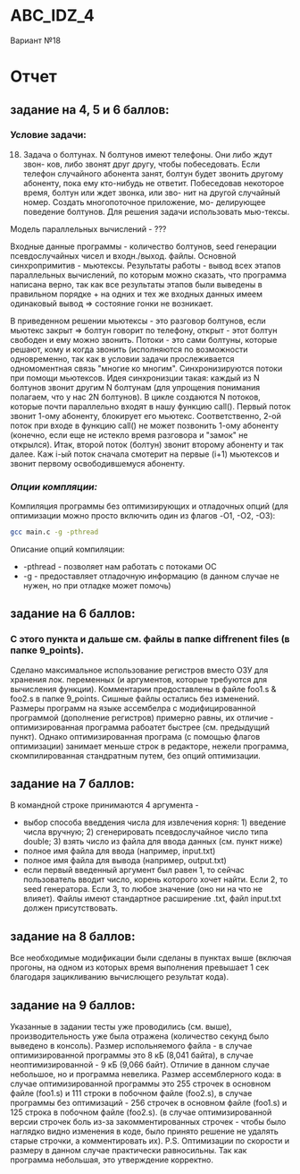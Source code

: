 # ABC_IDZ_4
Вариант №18

# Отчет
## задание на 4, 5 и 6 баллов:
### Условие задачи:
18. Задача о болтунах. N болтунов имеют телефоны. Они либо ждут звон- ков, либо звонят друг другу, чтобы побеседовать. Если телефон случайного абонента занят, болтун будет звонить другому абоненту, пока ему кто-нибудь не ответит. Побеседовав некоторое время, болтун или ждет звонка, или зво- нит на другой случайный номер. Создать многопоточное приложение, мо- делирующее поведение болтунов. Для решения задачи использовать мью-тексы.

Модель параллельных вычислений - ???

Входные данные программы - количество болтунов, seed генерации псевдослучайных чисел и входн./выход. файлы.
Основной синхропримитив - мьютексы.
Результаты работы - вывод всех этапов параллельных вычислений, по которым можно сказать, что программа написана верно, так как все результаты этапов были выведены в правильном порядке + на одних и тех же входных данных имеем одинаковый вывод => состояние гонки не возникает.

В приведенном решении мьютексы - это разговор болтунов, если мьютекс закрыт => болтун говорит по телефону, открыт - этот болтун свободен и ему можно звонить. Потоки - это сами болтуны, которые решают, кому и когда звонить (исполняются по возможности одновременно, так как в условии задачи прослеживается одномоментная связь "многие ко многим". Синхронизируются потоки при помощи мьютексов. Идея синхронизции такая: каждый из N болтунов звонит другим N болтунам (для упрощения понимания полагаем, что у нас 2N болтунов). В цикле создаются N потоков, которые почти параллельно входят в нашу функцию call(). Первый поток звонит 1-ому абоненту, блокирует его мьютекс. Соответственно, 2-ой поток при входе в функцию call() не может позвонить 1-ому абоненту (конечно, если еще не истекло время разговора и "замок" не открылся). Итак, второй поток (болтун) звонит второму абоненту и так далее. Каж i-ый поток сначала смотерит на первые (i+1) мьютексов и звонит первому освободившемуся абоненту.

### _Опции компляции:_
Компиляция программы без оптимизирующих и отладочных опций (для оптимизации можно просто включить один из флагов -O1, -O2, -O3):
```sh
gcc main.c -g -pthread
```

Описание опций компиляции:
- -pthread - позволяет нам работать с потоками ОС
- -g - предоставляет отладочную информацию (в данном случае не нужен, но при отладке может помочь)


## задание на 6 баллов:

### С этого пункта и дальше см. файлы в папке diffrenent files (в папке 9_points).

Сделано максимальное использование регистров вместо ОЗУ для хранения лок. переменных (и аргументов, которые требуются для вычисления функции). Комментарии предоставлены в файле foo1.s & foo2.s в папке 9_points. Сишные файлы остались без изменений.
Размеры программ на языке ассембелра с модифицированной программой (дополнение регистров) примерно равны, их отличие - оптимизированная программа рабоатет быстрее (см. предыдущий пункт).
Однако оптимизированная програма (с помощью флагов оптимизации) занимает меньше строк в редакторе, нежели программа, скомпилированная стандратным путем, без опций оптимизации.

## задание на 7 баллов:
В командной строке принимаются 4 аргумента - 
- выбор способа введдения числа для извлечения корня: 1) введение числа вручную; 2) сгенерировать псевдослучайное число типа double; 3) взять число из файла для ввода данных (см. пункт ниже)
- полное имя файла для ввода (например, input.txt)
- полное имя файла для вывода (например, output.txt)
- если первый введенный аргумент был равен 1, то сейчас пользователь вводит число, корень которого хочет найти. Если 2, то seed генератора. Если 3, то любое значение (оно ни на что не влияет).
Файлы имеют стандартное расширение .txt, файл input.txt должен присутствовать.

## задание на 8 баллов:
Все необходимые модификации были сделаны в пунктах выше (включая прогоны, на одном из которых время выполнения превышает 1 сек благодаря зацикливанию вычислющего результат кода).

## задание на 9 баллов:
Указанные в задании тесты уже проводились (см. выше), производительность уже была отражена (количество секунд было выведено в консоль). Размер испольняемого файла - в случае оптимизированной программы это 8 кБ (8,041 байта), в случае неоптимизированной - 9 кБ (9,066 байт). Отличие в данном случае небольшое, но и программа невелика. Размер ассемблерного кода: в случае оптимизированной программы это 255 строчек в основном файле (foo1.s) и 111 строки в побочном файле (foo2.s), в случае программы без оптимизаций - 256 строчек в основном файле (foo1.s) и 125 строка в побочном файле (foo2.s). (в случае оптимизированной версии строчек боль из-за закомментированных строчек - чтобы было наглядко видно изменения в коде, было принято решение не удалять старые строчки, а комментировать их).
P.S. Оптимизации по скорости и размеру в данном случае практически равносильны. Так как программа небольшая, это утверждение корректно.
